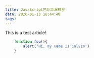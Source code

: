 ```yaml
---
title: JavaScript内存泄漏教程
date: 2020-01-13 10:44:48
tags:
---
```


This is a test article!

```javascript
    function foo(){
        alert('Hi, my name is Calvin')
    }
```
